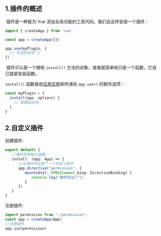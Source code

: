 



## 1.插件的概述

​	插件是一种能为 Vue 添加全局功能的工具代码。我们会这样安装一个插件：

```js
import { createApp } from 'vue'

const app = createApp({})

app.use(myPlugin, {
  /* 可选的选项 */
})
```

​	插件可以是一个拥有 `install()` 方法的对象，或者就简单地只是一个函数，它自己就是安装函数。

`install()` 函数接收[应用实例](https://staging-cn.vuejs.org/api/application.html)和传递给 `app.use()` 的额外选项：

```js
const myPlugin = {
  install(app, options) {
    // 配置此应用
  }
}
```

## 2.自定义插件

创建插件:

```ts
export default {
   //插件的初始化函数,
   install: (app: App) => {
      //在插件中注册了一个自定义指令
      app.directive("permission", {
         mounted(el: HTMLElement,bing: DirectiveBinding) {
            console.log("插件启动了");
         }
      })
   }
}
```

注册插件:

```ts
import permission from "./permission";
const app = createApp(App)
//注册插件
app.use(permission)
```



